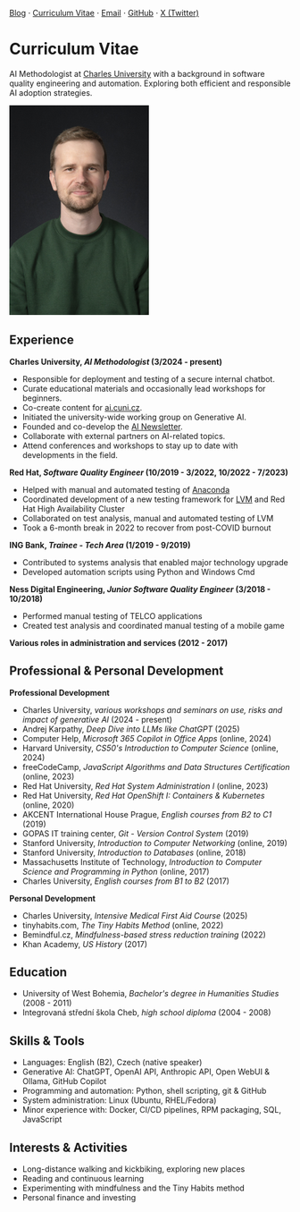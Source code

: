 [Blog](/README.md) ⋅ [Curriculum Vitae](/cv.md) ⋅ [Email](mailto:beranek@duck.com) ⋅ [GitHub](https://github.com/peberanek) ⋅ [X (Twitter)](https://x.com/peberanek)

# Curriculum Vitae

AI Methodologist at [Charles University](https://cuni.cz/UKEN-1.html) with a background in software quality engineering and automation. Exploring both efficient and responsible AI adoption strategies.

<img src="/media/portrait.jpg" alt="portrait" width="250" style="max-width: 100%;">

## Experience

**Charles University, _AI Methodologist_ (3/2024 - present)**
* Responsible for deployment and testing of a secure internal chatbot.  
* Curate educational materials and occasionally lead workshops for beginners.  
* Co-create content for [ai.cuni.cz](https://ai.cuni.cz/).  
* Initiated the university-wide working group on Generative AI.
* Founded and co-develop the [AI Newsletter](https://ai.cuni.cz/AI-64.html).  
* Collaborate with external partners on AI-related topics.  
* Attend conferences and workshops to stay up to date with developments in the field.  

**Red Hat, _Software Quality Engineer_ (10/2019 - 3/2022, 10/2022 - 7/2023)**
* Helped with manual and automated testing of [Anaconda](https://fedoraproject.org/wiki/Anaconda)
* Coordinated development of a new testing framework for [LVM](https://en.wikipedia.org/wiki/Logical_Volume_Manager_(Linux)) and Red Hat High Availability Cluster
* Collaborated on test analysis, manual and automated testing of LVM
* Took a 6-month break in 2022 to recover from post-COVID burnout

**ING Bank, _Trainee - Tech Area_ (1/2019 - 9/2019)**
* Contributed to systems analysis that enabled major technology upgrade
* Developed automation scripts using Python and Windows Cmd

**Ness Digital Engineering, _Junior Software Quality Engineer_ (3/2018 - 10/2018)**
* Performed manual testing of TELCO applications
* Created test analysis and coordinated manual testing of a mobile game

**Various roles in administration and services (2012 - 2017)**

## Professional & Personal Development

**Professional Development**
* Charles University, _various workshops and seminars on use, risks and impact of generative AI_ (2024 - present)
* Andrej Karpathy, _Deep Dive into LLMs like ChatGPT_ (2025)
* Computer Help, _Microsoft 365 Copilot in Office Apps_ (online, 2024)
* Harvard University, _CS50's Introduction to Computer Science_ (online, 2024)
* freeCodeCamp, _JavaScript Algorithms and Data Structures Certification_ (online, 2023)
* Red Hat University, _Red Hat System Administration I_ (online, 2023)
* Red Hat University, _Red Hat OpenShift I: Containers & Kubernetes_ (online, 2020)
* AKCENT International House Prague, _English courses from B2 to C1_ (2019)
* GOPAS IT training center, _Git - Version Control System_ (2019)
* Stanford University, _Introduction to Computer Networking_ (online, 2019)
* Stanford University, _Introduction to Databases_ (online, 2018)
* Massachusetts Institute of Technology, _Introduction to Computer Science and Programming in Python_ (online, 2017)
* Charles University, _English courses from B1 to B2_ (2017)

**Personal Development**
* Charles University, _Intensive Medical First Aid Course_ (2025)
* tinyhabits.com, _The Tiny Habits Method_ (online, 2022)
* Bemindful.cz, _Mindfulness-based stress reduction training_ (2022)
* Khan Academy, _US History_ (2017)

## Education

* University of West Bohemia, _Bachelor's degree in Humanities Studies_ (2008 - 2011)
* Integrovaná střední škola Cheb, _high school diploma_ (2004 - 2008)

## Skills & Tools

* Languages: English (B2), Czech (native speaker)
* Generative AI: ChatGPT, OpenAI API, Anthropic API, Open WebUI & Ollama, GitHub Copilot
* Programming and automation: Python, shell scripting, git & GitHub
* System administration: Linux (Ubuntu, RHEL/Fedora)
* Minor experience with: Docker, CI/CD pipelines, RPM packaging, SQL, JavaScript

## Interests & Activities

* Long-distance walking and kickbiking, exploring new places
* Reading and continuous learning
* Experimenting with mindfulness and the Tiny Habits method
* Personal finance and investing
